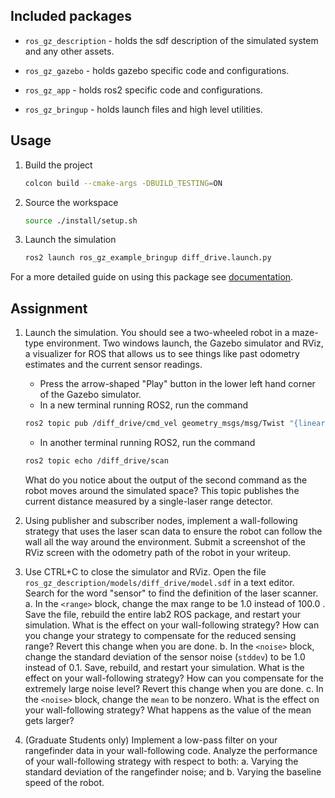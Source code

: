 ## Included packages

* `ros_gz_description` - holds the sdf description of the simulated system and any other assets.

* `ros_gz_gazebo` - holds gazebo specific code and configurations.

* `ros_gz_app` - holds ros2 specific code and configurations.

* `ros_gz_bringup` - holds launch files and high level utilities.


## Usage

1. Build the project

    ```bash
    colcon build --cmake-args -DBUILD_TESTING=ON
    ```

1. Source the workspace

    ```bash
    source ./install/setup.sh
    ```

1. Launch the simulation

    ```bash
    ros2 launch ros_gz_example_bringup diff_drive.launch.py
    ```

For a more detailed guide on using this package see [documentation](https://gazebosim.org/docs/latest/ros_gz_project_template_guide).

## Assignment

1. Launch the simulation. You should see a two-wheeled robot in a maze-type
   environment. Two windows launch, the Gazebo simulator and RViz, a visualizer for
   ROS that allows us to see things like past odometry estimates and the current
   sensor readings.
   - Press the arrow-shaped "Play" button in the lower left hand corner of the
   Gazebo simulator.
   - In a new terminal running ROS2, run the command

   ```bash
   ros2 topic pub /diff_drive/cmd_vel geometry_msgs/msg/Twist "{linear: {x: 5.0, y: 0.0, z: 0.0}, angular: {x: 0.0, y: 0.0, z: -0.1}}"
   ```

   - In another terminal running ROS2, run the command

   ```bash
   ros2 topic echo /diff_drive/scan
   ```

   What do you notice about the output of the second command as the robot moves
   around the simulated space? This topic publishes the current distance measured
   by a single-laser range detector.

2. Using publisher and subscriber nodes, implement a wall-following strategy
that uses the laser scan data to ensure the robot can follow the wall all the
way around the environment. Submit a screenshot of the RViz screen with the
odometry path of the robot in your writeup.

3. Use CTRL+C to close the simulator and RViz. Open the file `ros_gz_description/models/diff_drive/model.sdf` in a text
editor. Search for the word "sensor" to find the definition of the laser
scanner.
  a. In the `<range>` block, change the max range to be 1.0 instead of 100.0 .
Save the file, rebuild the entire lab2 ROS package, and restart your simulation.
What is the effect on your wall-following strategy? How can you change your
strategy to compensate for the reduced sensing range? Revert this change when
you are done.
  b. In the `<noise>` block, change the standard deviation of the sensor noise
(`stddev`) to be 1.0 instead of 0.1. Save, rebuild, and restart your simulation.
What is the effect on your wall-following strategy? How can you compensate for
the extremely large noise level? Revert this change when you are done.
  c. In the `<noise>` block, change the `mean` to be nonzero. What is the effect
on your wall-following strategy? What happens as the value of the mean gets
larger?


4. (Graduate Students only) Implement a low-pass filter on your rangefinder data in your
wall-following code. Analyze the performance of your wall-following strategy
with respect to both:
  a. Varying the standard deviation of the rangefinder noise; and
  b. Varying the baseline speed of the robot.
